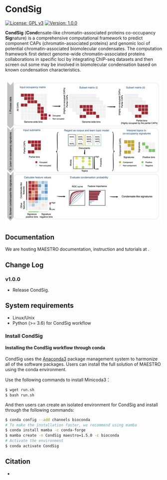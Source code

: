 # CondSig

[![License: GPL v3](https://img.shields.io/badge/License-GPLv3-blue.svg)](https://www.gnu.org/licenses/gpl-3.0)
[![Version: 1.0.0](https://img.shields.io/badge/Version-1.0.0-blue)](https://www.gnu.org/licenses/gpl-3.0)

**CondSig** (**Cond**ensate-like chromatin-associated proteins co-occupancy **Sig**nature) is a comprehensive computational framework to predict component CAPs (chromatin-associated proteins) and genomic loci of potential chromatin-associated biomolecular condensates. The computation framework first detect genome-wide chromatin-associated proteins collaborations in specific loci by integrating ChIP-seq datasets and then screen out some may be involved in biomolecular condensation based on known condensation characteristics.

<p align="center">
<img src="./Image/Schematic.png"/>
</p>



## Documentation

We are hosting MAESTRO documentation, instruction and tutorials at .

## Change Log

### v1.0.0
* Release CondSig.

## System requirements
* Linux/Unix
* Python (>= 3.6) for CondSig workflow

### Install CondSig

#### Installing the CondSig workflow through conda

CondSig uses the [Anaconda3](http://conda.pydata.org/miniconda.html) package management system to harmonize all of the software packages. Users can install the full solution of MAESTRO using the conda environment.

Use the following commands to install Minicoda3：
``` bash
$ wget run.sh
$ bash run.sh
```
And then users can create an isolated environment for CondSig and install through the following commands:
``` bash
$ conda config --add channels bioconda
# To make the installation faster, we recommend using mamba
$ conda install mamba -c conda-forge
$ mamba create -n CondSig maestro=1.5.0 -c bioconda
# Activate the environment
$ conda activate CondSig
```

## Citation
-
